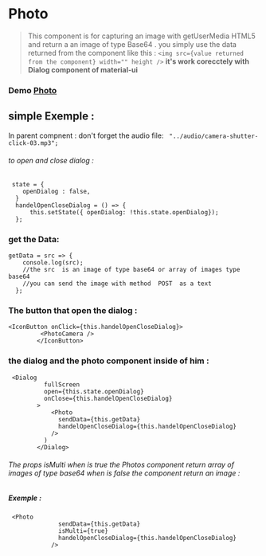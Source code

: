  # Photo
 > This component is for capturing an image with getUserMedia HTML5 and return a an image of type Base64 .
 you simply use the data returned from the component like this :
```<img src={value returned from the component} width="" height />```
__it's work corecctely with Dialog component of material-ui__

### Demo [Photo](https://vigilant-galileo-3e06a1.netlify.com/)

## simple Exemple :
In parent compnent  :
don't forget the audio file:
``` "../audio/camera-shutter-click-03.mp3";```

###### to open and close dialog :

```
 state = {
    openDialog : false,
  }
  handelOpenCloseDialog = () => {
      this.setState({ openDialog: !this.state.openDialog});
  };
```
### get the Data:
```
getData = src => {
    console.log(src);
    //the src  is an image of type base64 or array of images type base64
    //you can send the image with method  POST  as a text
  };
```

### The button that open the dialog :
```
<IconButton onClick={this.handelOpenCloseDialog}>
         <PhotoCamera />
        </IconButton>
```

### the dialog and the photo component inside of him :
```
 <Dialog
          fullScreen
          open={this.state.openDialog}
          onClose={this.handelOpenCloseDialog}
        >
            <Photo
              sendData={this.getData}
              handelOpenCloseDialog={this.handelOpenCloseDialog}
            />
          )
        </Dialog>
 ```
###### The props isMulti when is true the Photos component return array of images of type base64 when is false the component return an image : 
##### Exemple :
```
 <Photo
              sendData={this.getData}
              isMulti={true}
              handelOpenCloseDialog={this.handelOpenCloseDialog}
            />
```